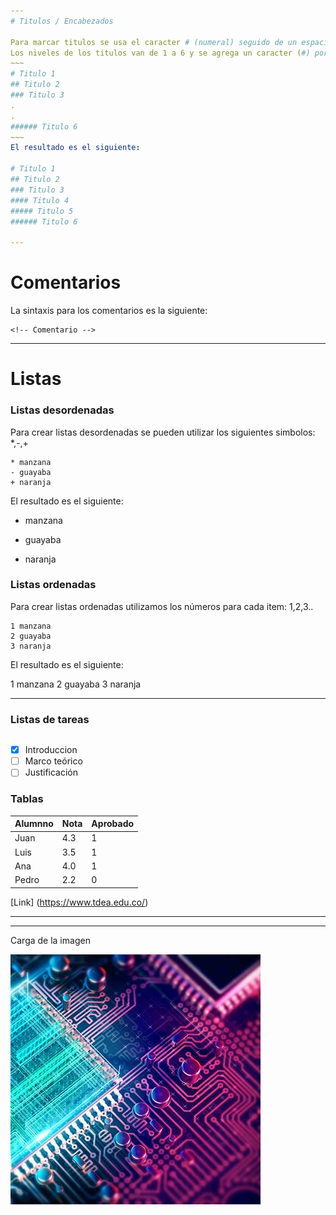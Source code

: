 ```yaml
---
# Titulos / Encabezados 

Para marcar titulos se usa el caracter # (numeral) seguido de un espacio y el texto que define el titulo.
Los niveles de los titulos van de 1 a 6 y se agrega un caracter (#) por cada nivel, siendo 1 el titulo más grande (# Titulo 1) y 6 el más pequeño (###### Titulo 6).
~~~
# Titulo 1
## Titulo 2
### Titulo 3
.
.
###### Titulo 6
~~~
El resultado es el siguiente:

# Titulo 1
## Titulo 2
### Titulo 3
#### Titulo 4
##### Titulo 5
###### Titulo 6

---
```

# Comentarios

La sintaxis para los comentarios es la siguiente: 
~~~
<!-- Comentario -->
~~~

---
# Listas

### Listas desordenadas
Para crear listas desordenadas se pueden utilizar los siguientes simbolos: *,-,+
~~~
* manzana
- guayaba
+ naranja
~~~

El resultado es el siguiente:

* manzana
- guayaba
+ naranja

### Listas ordenadas
Para crear listas ordenadas utilizamos los números para cada item: 1,2,3..
~~~
1 manzana
2 guayaba
3 naranja
~~~

El resultado es el siguiente:

1 manzana
2 guayaba
3 naranja

---
### Listas de tareas
~~~

~~~
* [x] Introduccion 
* [ ] Marco teórico
* [ ] Justificación

### Tablas

Alumnno|Nota|Aprobado
---|---|---
Juan|4.3|1
Luis|3.5|1
Ana|4.0|1
Pedro|2.2|0


[Link] (https://www.tdea.edu.co/)

***
---
Carga de la imagen

![Image](Images/motherboard.jpg)

